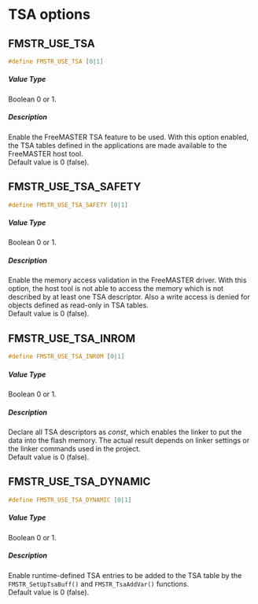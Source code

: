 # TSA options

## FMSTR_USE_TSA

```c
#define FMSTR_USE_TSA [0|1]
```

##### Value Type

Boolean 0 or 1.

##### Description

Enable the FreeMASTER TSA feature to be used. With this option enabled, the TSA tables defined
in the applications are made available to the FreeMASTER host tool.  
Default value is 0 (false).


## FMSTR_USE_TSA_SAFETY

```c
#define FMSTR_USE_TSA_SAFETY [0|1]
```

##### Value Type

Boolean 0 or 1.

##### Description

Enable the memory access validation in the FreeMASTER driver. With this option, the host tool is not able to access the memory which is not described by at least one TSA descriptor. Also a write access is denied for objects defined as read-only in TSA tables.  
Default value is 0 (false).


## FMSTR_USE_TSA_INROM

```c
#define FMSTR_USE_TSA_INROM [0|1]
```

##### Value Type

Boolean 0 or 1.

##### Description

Declare all TSA descriptors as *const*, which enables the linker to put the data into the flash memory. The actual result depends on linker settings or the linker commands used in the project.  
Default value is 0 (false).


## FMSTR_USE_TSA_DYNAMIC

```c
#define FMSTR_USE_TSA_DYNAMIC [0|1]
```

##### Value Type

Boolean 0 or 1.

##### Description

Enable runtime-defined TSA entries to be added to the TSA table by the `FMSTR_SetUpTsaBuff()` and `FMSTR_TsaAddVar()` functions.   
Default value is 0 (false).

